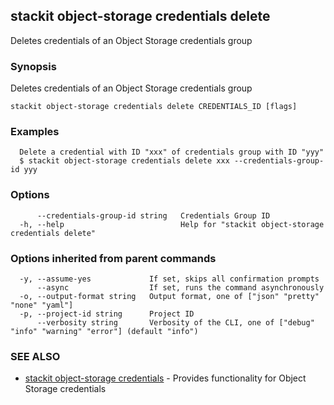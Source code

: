 ## stackit object-storage credentials delete

Deletes credentials of an Object Storage credentials group

### Synopsis

Deletes credentials of an Object Storage credentials group

```
stackit object-storage credentials delete CREDENTIALS_ID [flags]
```

### Examples

```
  Delete a credential with ID "xxx" of credentials group with ID "yyy"
  $ stackit object-storage credentials delete xxx --credentials-group-id yyy
```

### Options

```
      --credentials-group-id string   Credentials Group ID
  -h, --help                          Help for "stackit object-storage credentials delete"
```

### Options inherited from parent commands

```
  -y, --assume-yes             If set, skips all confirmation prompts
      --async                  If set, runs the command asynchronously
  -o, --output-format string   Output format, one of ["json" "pretty" "none" "yaml"]
  -p, --project-id string      Project ID
      --verbosity string       Verbosity of the CLI, one of ["debug" "info" "warning" "error"] (default "info")
```

### SEE ALSO

* [stackit object-storage credentials](./stackit_object-storage_credentials.md)	 - Provides functionality for Object Storage credentials

